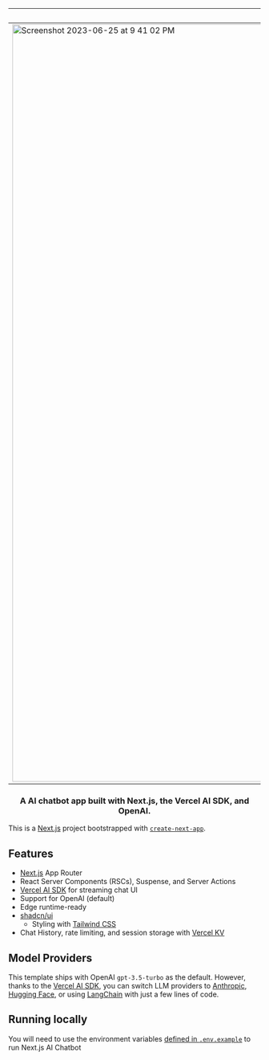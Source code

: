 | Landing Page | Chat  |
| -------- | ------- |
| <img width="1509" alt="Screenshot 2023-06-25 at 9 41 02 PM" src="https://github.com/eyucherin/echo/assets/66363530/637e180e-ab22-42df-b93f-d969571652c6">  | <img width="1500" alt="Screenshot 2023-06-25 at 9 44 43 PM" src="https://github.com/eyucherin/echo/assets/66363530/efdc5dfc-a4a1-45cc-ba53-7031efffad11">  |

<h3 align="center">
  A AI chatbot app built with Next.js, the Vercel AI SDK, and OpenAI.
</h3>

This is a [Next.js](https://nextjs.org/) project bootstrapped with [`create-next-app`](https://github.com/vercel/next.js/tree/canary/packages/create-next-app).

## Features

- [Next.js](https://nextjs.org) App Router
- React Server Components (RSCs), Suspense, and Server Actions
- [Vercel AI SDK](https://sdk.vercel.ai/docs) for streaming chat UI
- Support for OpenAI (default)
- Edge runtime-ready
- [shadcn/ui](https://ui.shadcn.com)
  - Styling with [Tailwind CSS](https://tailwindcss.com)
- Chat History, rate limiting, and session storage with [Vercel KV](https://vercel.com/storage/kv)

## Model Providers

This template ships with OpenAI `gpt-3.5-turbo` as the default. However, thanks to the [Vercel AI SDK](https://sdk.vercel.ai/docs), you can switch LLM providers to [Anthropic](https://anthropic.com), [Hugging Face](https://huggingface.co), or using [LangChain](https://js.langchain.com) with just a few lines of code.

## Running locally

You will need to use the environment variables [defined in `.env.example`](.env.example) to run Next.js AI Chatbot


